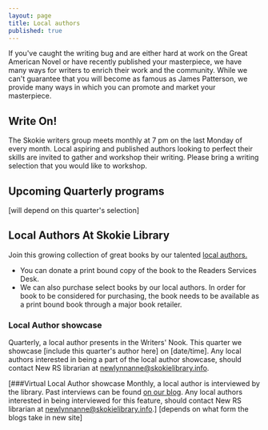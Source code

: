 ```yaml
---
layout: page
title: Local authors
published: true
---
```


If you've caught the writing bug and are either hard at work on the Great American Novel or have recently published your masterpiece, we have many ways for writers to enrich their work and the community. While we can't guarantee that you will become as famous as James Patterson, we provide many ways in which you can promote and market your masterpiece. 

## Write On!
The Skokie writers group meets monthly at 7 pm on the last Monday of every month. Local aspiring and published authors looking to perfect their skills are invited to gather and workshop their writing. Please bring a writing selection that you would like to workshop. 

## Upcoming Quarterly programs 
[will depend on this quarter's selection]

## Local Authors At Skokie Library
Join this growing collection of great books by our talented [local authors.](http://encore.skokielibrary.info/iii/encore/search/C__SLocal%20author.__Orightresult?lang=eng&suite=beta) 
- You can donate a print bound copy of the book to the Readers Services Desk. 
- We can also purchase select books by our local authors. In order for book to be considered for purchasing, the book needs to be available as a print bound book through a major book retailer.  

### Local Author showcase
Quarterly, a local author presents in the Writers' Nook. This quarter we showcase [include this quarter's author here] on [date/time]. Any local authors interested in being a part of the local author showcase, should contact New RS librarian at newlynnanne@skokielibrary.info.

[###Virtual Local Author showcase
Monthly, a local author is interviewed by the library. Past interviews can be found [on our blog](http://blogs.skokielibrary.info/?s=local+author+showcase&x=0&y=0). Any local authors interested in being interviewed for this feature, should contact New RS librarian at newlynnanne@skokielibrary.info.]  [depends on what form the blogs take in new site]

